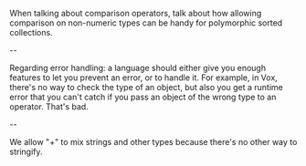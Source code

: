 When talking about comparison operators, talk about how allowing comparison on
non-numeric types can be handy for polymorphic sorted collections.

--

Regarding error handling: a language should either give you enough features to
let you prevent an error, or to handle it. For example, in Vox, there's no way
to check the type of an object, but also you get a runtime error that you can't
catch if you pass an object of the wrong type to an operator. That's bad.

--

We allow "+" to mix strings and other types because there's no other way to
stringify.

